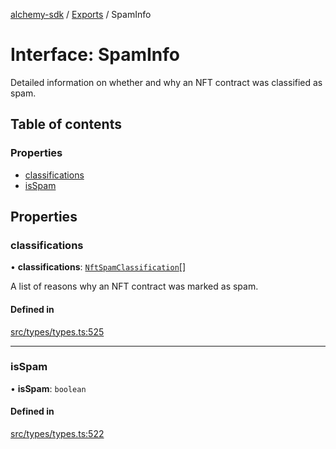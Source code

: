 [alchemy-sdk](../README.md) / [Exports](../modules.md) / SpamInfo

# Interface: SpamInfo

Detailed information on whether and why an NFT contract was classified as spam.

## Table of contents

### Properties

- [classifications](SpamInfo.md#classifications)
- [isSpam](SpamInfo.md#isspam)

## Properties

### classifications

• **classifications**: [`NftSpamClassification`](../enums/NftSpamClassification.md)[]

A list of reasons why an NFT contract was marked as spam.

#### Defined in

[src/types/types.ts:525](https://github.com/alchemyplatform/alchemy-sdk-js/blob/bed7d71/src/types/types.ts#L525)

___

### isSpam

• **isSpam**: `boolean`

#### Defined in

[src/types/types.ts:522](https://github.com/alchemyplatform/alchemy-sdk-js/blob/bed7d71/src/types/types.ts#L522)
